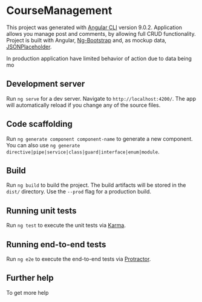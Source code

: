 # CourseManagement

This project was generated with [Angular CLI](https://github.com/angular/angular-cli) version 9.0.2.  Application allows you manage post and comments, by allowing full CRUD functionality.  Project is built with Angular, [Ng-Bootstrap](https://ng-bootstrap.github.io/#/home) and, as mockup data, [JSONPlaceholder](https://jsonplaceholder.typicode.com/).


In production application have limited behavior of action due to data being mo 

## Development server

Run `ng serve` for a dev server. Navigate to `http://localhost:4200/`. The app will automatically reload if you change any of the source files.

## Code scaffolding

Run `ng generate component component-name` to generate a new component. You can also use `ng generate directive|pipe|service|class|guard|interface|enum|module`.

## Build

Run `ng build` to build the project. The build artifacts will be stored in the `dist/` directory. Use the `--prod` flag for a production build.

## Running unit tests

Run `ng test` to execute the unit tests via [Karma](https://karma-runner.github.io).

## Running end-to-end tests

Run `ng e2e` to execute the end-to-end tests via [Protractor](http://www.protractortest.org/).

## Further help

To get more help
<!--stackedit_data:
eyJoaXN0b3J5IjpbLTEzMDQ4NjU3NTAsNzA1MTg5NDA3XX0=
-->